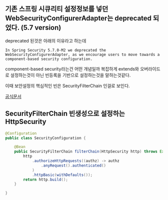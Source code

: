 ## 기존 스프링 시큐리티 설정정보를 넣던 WebSecurityConfigurerAdapter는 deprecated 되었다. (5.7 version)

deprecated 된것은 아래의 이유라고 하는데 
```
In Spring Security 5.7.0-M2 we deprecated the WebSecurityConfigurerAdapter, as we encourage users to move towards a component-based security configuration.
```
component-based security라는건 어떤 개념일까
복잡하게 extends와 오버라이드로 설정하는것이 아닌 빈등록을 기반으로 설정하는것을 말하는것같다.  
 


  
이때 보안설정의 핵심적인 빈은 SecurityFilterChain 인걸로 보인다.

[공식문서](https://spring.io/blog/2022/02/21/spring-security-without-the-websecurityconfigureradapter)


## SecurityFilterChain 빈생성으로 설정하는 HttpSecurity
```java
@Configuration
public class SecurityConfiguration {

    @Bean
    public SecurityFilterChain filterChain(HttpSecurity http) throws Exception {
        http
            .authorizeHttpRequests((authz) -> authz
                .anyRequest().authenticated()
            )
            .httpBasic(withDefaults());
        return http.build();
    }

}
```